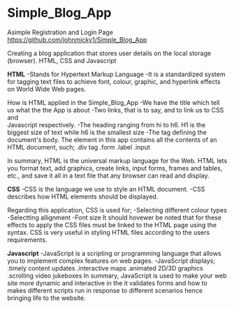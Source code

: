 # Simple_Blog_App
Asimple Registration and Login Page
https://github.com/johnmicky1/Simple_Blog_App

Creating a blog application that stores user details on the local storage (browser).
HTML, CSS and Javascript

**HTML**
     -Stands for Hypertext Markup Language
     -It is a standardized system for tagging text files to achieve font, colour, graphic, and hyperlink effects on World Wide Web pages.
    
How is HTML applied in the Simple_Blog_App
     -We have the title which tell us what the the App is about
     -Two links, that is to say, <link rel="stylesheet" href="styles.css"> and <script src="script.js"></script> to link us to CSS and           
     Javascript respectively.
     -The heading ranging from hi to h6. H1 is the biggest size of text while h6 is the smallest size 
     -The <body> tag defining the document's body. The <body> element in this app contains all the contents of an HTML document, such;
         .div tag
         .form
         .label
         .input 

In summary, HTML is the universal markup language for the Web. HTML lets you format text, add graphics, create links, input forms, frames 
and tables, etc., and save it all in a text file that any browser can read and display.

**CSS**
     -CSS is the language we use to style an HTML document.
     -CSS describes how HTML elements should be displayed.
     
Regarding this application, CSS is used for;
     -Selecting different colour types
     -Selectting allignment
     -Font size
It should hovewer be noted that for these effects to apply the CSS files must be linked to the HTML page using the <link rel="stylesheet" href="styles.css"> syntax.
CSS is very useful in styling HTML files according to the users requirements.

**Javascript**
     -JavaScript is a scripting or programming language that allows you to implement complex features on web pages.
     -JavaScript displays;
           .timely content updates 
           .interactive maps
           .animated 2D/3D graphics
           .scrolling video jukeboxes
In summary, JavaScript is used to make your web site more dynamic and interactive in the it validates forms and how to makes different scripts 
run in response to different scenarios hence bringing life to the website.


